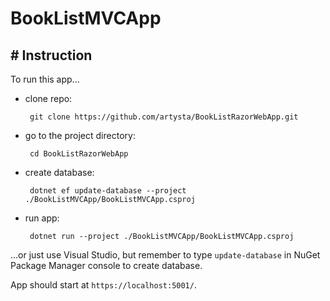 # BookListMVCApp

## # Instruction

To run this app...

 - clone repo:

        git clone https://github.com/artysta/BookListRazorWebApp.git
        
 - go to the project directory:

        cd BookListRazorWebApp

 - create database:

        dotnet ef update-database --project ./BookListMVCApp/BookListMVCApp.csproj
 
 - run app:

        dotnet run --project ./BookListMVCApp/BookListMVCApp.csproj

...or just use Visual Studio, but remember to type `update-database` in NuGet Package Manager console to create database.

App should start at `https://localhost:5001/`.
